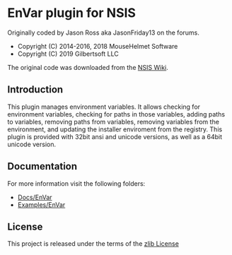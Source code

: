 # EnVar plugin for NSIS

Originally coded by Jason Ross aka JasonFriday13 on the forums.

* Copyright (C) 2014-2016, 2018  MouseHelmet Software
* Copyright (C) 2019             Gilbertsoft LLC

The original code was downloaded from the [NSIS Wiki](https://nsis.sourceforge.io/EnVar_plug-in).

## Introduction

This plugin manages environment variables. It allows checking for environment
variables, checking for paths in those variables, adding paths to variables,
removing paths from variables, removing variables from the environment, and
updating the installer enviroment from the registry. This plugin is provided
with 32bit ansi and unicode versions, as well as a 64bit unicode version.

## Documentation

For more information visit the following folders:

* [Docs/EnVar](https://github.com/GsNSIS/EnVar/blob/master/Docs/EnVar/readme.txt)
* [Examples/EnVar](https://github.com/GsNSIS/EnVar/blob/master/Examples/EnVar/example.nsi)

## License

This project is released under the terms of the [zlib License](LICENSE)
